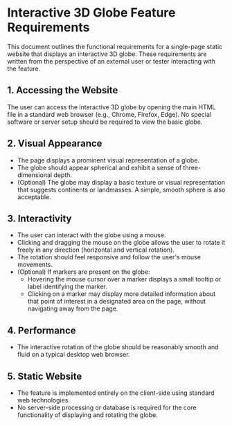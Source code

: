 # Interactive 3D Globe Feature Requirements

This document outlines the functional requirements for a single-page static website that displays an interactive 3D globe. These requirements are written from the perspective of an external user or tester interacting with the feature.

## 1. Accessing the Website

The user can access the interactive 3D globe by opening the main HTML file in a standard web browser (e.g., Chrome, Firefox, Edge). No special software or server setup should be required to view the basic globe.

## 2. Visual Appearance

*   The page displays a prominent visual representation of a globe.
*   The globe should appear spherical and exhibit a sense of three-dimensional depth.
*   (Optional) The globe may display a basic texture or visual representation that suggests continents or landmasses. A simple, smooth sphere is also acceptable.

## 3. Interactivity

*   The user can interact with the globe using a mouse.
*   Clicking and dragging the mouse on the globe allows the user to rotate it freely in any direction (horizontal and vertical rotation).
*   The rotation should feel responsive and follow the user's mouse movements.
*   (Optional) If markers are present on the globe:
    *   Hovering the mouse cursor over a marker displays a small tooltip or label identifying the marker.
    *   Clicking on a marker may display more detailed information about that point of interest in a designated area on the page, without navigating away from the page.

## 4. Performance

*   The interactive rotation of the globe should be reasonably smooth and fluid on a typical desktop web browser.

## 5. Static Website

*   The feature is implemented entirely on the client-side using standard web technologies.
*   No server-side processing or database is required for the core functionality of displaying and rotating the globe.